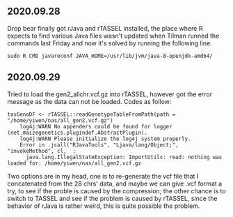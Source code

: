 ## 2020.09.28
Drop bear finally got rJava and rTASSEL installed, the place where R expects to find various Java files wasn't updated when Tilman runned the commands last Friday and now it's solved by running the following line.<br>

    sudo R CMD javareconf JAVA_HOME=/usr/lib/jvm/java-8-openjdk-amd64/

## 2020.09.29 <br>
Tried to load the gen2_allchr.vcf.gz into rTASSEL, however got the error message as the data can not be loaded. Codes as follow:<br>

    tasGenoDF <- rTASSEL::readGenotypeTableFromPath(path = "/home/yiwen/nas/all_gen2.vcf.gz")
        log4j:WARN No appenders could be found for logger (net.maizegenetics.plugindef.AbstractPlugin).
        log4j:WARN Please initialize the log4j system properly.
        Error in .jcall("RJavaTools", "Ljava/lang/Object;", "invokeMethod", cl,  :
          java.lang.IllegalStateException: ImportUtils: read: nothing was loaded for: /home/yiwen/nas/all_gen2.vcf.gz
Two options are in my head, one is to re-generate the vcf file that I concatenated from the 28 chrs' data, and maybe we can give .vcf format a try, to see if the proble is caused by the compression; the other chance is to switch to TASSEL and see if the problem is caused by rTASSEL, since the behavior of rJava is rather weird, this is quite possible the problem. 
